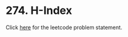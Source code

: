 # 274. H-Index

Click [here](https://leetcode.com/problems/h-index/) for the leetcode problem statement.
